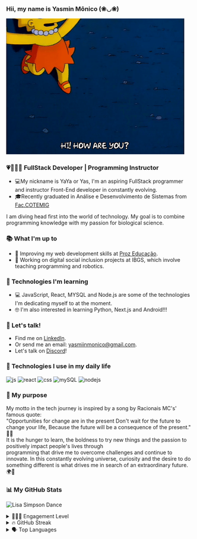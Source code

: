 ### Hii, my name is Yasmin Mônico (❀◡❀) 


<img alt="Lisa Simpson" src="src/gifs/how-are-you.gif" width="480" height="366"></img>

### 💗👩🏽‍💻 FullStack Developer | Programming Instructor 

- 💻My nickname is YaYa or Yas, I'm an aspiring FullStack programmer and instructor Front-End developer in constantly evolving.
- 🎓Recently graduated in Análise e Desenvolvimento de Sistemas from [Fac.COTEMIG](https://www.cotemig.com.br/) 

I am diving head first into the world of technology. 
My goal is to combine programming knowledge with my passion for biological science. 

### 📚 What I'm up to
- 🧐 Improving my web development skills at [Proz Educação](https://prozeducacao.com.br). 
- 🔭 Working on digital social inclusion projects at IBGS, which involve teaching programming and robotics. 

### 🌱 Technologies I'm learning 
- 💻 JavaScript, React, MYSQL and Node.js are some of the technologies I'm dedicating myself to at the moment. 
- 🤓 I'm also interested in learning Python, Next.js and Android!!! 

### 💬 Let's talk! 
- Find me on [LinkedIn](https://www.linkedin.com/in/yasmiin-m%C3%B4nico/). 
- Or send me an email: [yasmiinmonico@gmail.com](mailto:amandafernandesalves11@gmail.com). 
- Let's talk on [Discord](https://discord.com/users/yasminmonico_27217)!

### 🚀 Technologies I use in my daily life

<div style="display: inline_block">
  <img align="center" alt="js" src="https://img.shields.io/badge/JavaScript-F7DF1E?style=for-the-badge&logo=javascript&logoColor=black" />
  <img align="center" alt="react" src="https://img.shields.io/badge/React-20232A?style=for-the-badge&logo=react&logoColor=61DAFB" />
  <img align="center" alt="css" src="https://img.shields.io/badge/CSS3-1572B6?style=for-the-badge&logo=css3&logoColor=white" />
  <img align="center" alt="mySQL" src="https://img.shields.io/badge/MySQL-005C84?style=for-the-badge&logo=mysql&logoColor=white" />
  <img align="center" alt="nodejs" src="https://img.shields.io/badge/Node.js-43853D?style=for-the-badge&logo=node.js&logoColor=white" />
</div>

### 🤔 My purpose
<p style="text-align: height;">
    My motto in the tech journey is inspired by a song by Racionais MC's' famous quote: 
    <br>"Opportunities for change are in the present
    Don't wait for the future to change your life,
    Because the future will be a consequence of the present." 💭🧠 
    <br>
    It is the hunger to learn, the boldness to try new things and the passion to positively impact people's lives through 
    <br>programming that drive me to overcome challenges and continue to innovate. In this constantly evolving universe, curiosity and the desire to do something different is what drives me in search of an extraordinary future. 🌍🍃</p>

### 📊 My GitHub Stats

<img alt="Lisa Simpson Dance" src="src/gifs/Lisadancing.gif" width="480" height="360"></img>
<details>
  <summary> 👩🏽‍🎓 Engagement Level </summary>
  <p>
    <img src="https://github-readme-stats.vercel.app/api?username=YaYaMonico&show_icons=true&theme=radical" alt="GitHub Stats">
  </p>
</details>
<details>
  <summary> 🔥 GitHub Streak </summary>
  <p>
    <img src="https://streak-stats.demolab.com?user=YaYaMonico&theme=radical&hide_border=true&locale=en" alt="GitHub Streak">
  </p>
</details>
<details>
  <summary> 🗣️ Top Languages </summary>
  <p>
    <img src="https://github-readme-stats.vercel.app/api/top-langs/?username=YaYaMonico&size_weight=0.5&count_weight=0.5&theme=radical" alt="Top Langs">
  </p>
</details>
